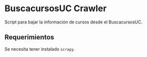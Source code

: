 # BuscacursosUC Crawler
Script para bajar la información de cursos desde el BuscacursosUC.

## Requerimientos
Se necesita tener instalado `scrapy`.
